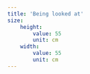 ```yaml
---
title: 'Being looked at'
size:
    height:
        value: 55
        unit: cm
    width:
        value: 55
        unit: cm
---
```


